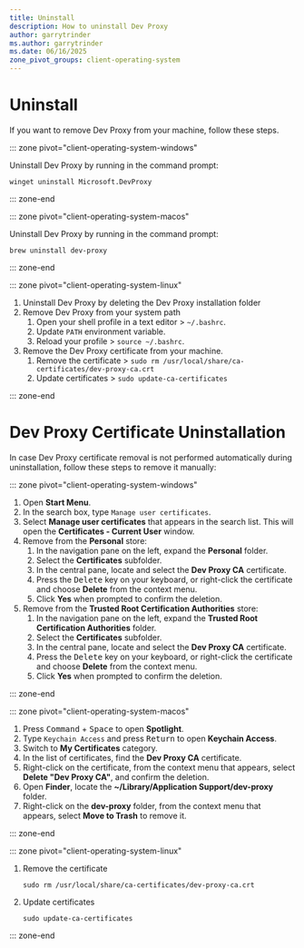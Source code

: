 ```yaml
---
title: Uninstall
description: How to uninstall Dev Proxy
author: garrytrinder
ms.author: garrytrinder
ms.date: 06/16/2025
zone_pivot_groups: client-operating-system
---
```


# Uninstall

If you want to remove Dev Proxy from your machine, follow these steps.

::: zone pivot="client-operating-system-windows"

Uninstall Dev Proxy by running in the command prompt:

```console
winget uninstall Microsoft.DevProxy
```

::: zone-end

::: zone pivot="client-operating-system-macos"

Uninstall Dev Proxy by running in the command prompt:

```console
brew uninstall dev-proxy
```

::: zone-end

::: zone pivot="client-operating-system-linux"

1. Uninstall Dev Proxy by deleting the Dev Proxy installation folder
1. Remove Dev Proxy from your system path
    1. Open your shell profile in a text editor > `~/.bashrc`.
    1. Update `PATH` environment variable.
    1. Reload your profile > `source ~/.bashrc`.
1. Remove the Dev Proxy certificate from your machine.
    1. Remove the certificate > `sudo rm /usr/local/share/ca-certificates/dev-proxy-ca.crt`
    1. Update certificates > `sudo update-ca-certificates`

::: zone-end

# Dev Proxy Certificate Uninstallation

In case Dev Proxy certificate removal is not performed automatically during uninstallation, follow these steps to remove it manually:

::: zone pivot="client-operating-system-windows"

1. Open **Start Menu**.
1. In the search box, type `Manage user certificates`.
1. Select **Manage user certificates** that appears in the search list. This will open the **Certificates - Current User** window.
1. Remove from the **Personal** store:
    1. In the navigation pane on the left, expand the **Personal** folder.
    1. Select the **Certificates** subfolder.
    1. In the central pane, locate and select the **Dev Proxy CA** certificate.
    1. Press the <kbd>Delete</kbd> key on your keyboard, or right-click the certificate and choose **Delete** from the context menu.
    1. Click **Yes** when prompted to confirm the deletion.
1. Remove from the **Trusted Root Certification Authorities** store:
    1. In the navigation pane on the left, expand the **Trusted Root Certification Authorities** folder.
    1. Select the **Certificates** subfolder.
    1. In the central pane, locate and select the **Dev Proxy CA** certificate.
    1. Press the <kbd>Delete</kbd> key on your keyboard, or right-click the certificate and choose **Delete** from the context menu.
    1. Click **Yes** when prompted to confirm the deletion.

::: zone-end

::: zone pivot="client-operating-system-macos"

1. Press <kbd>Command</kbd> + <kbd>Space</kbd> to open **Spotlight**.
1. Type `Keychain Access` and press <kbd>Return</kbd> to open **Keychain Access**.
1. Switch to **My Certificates** category.
1. In the list of certificates, find the **Dev Proxy CA** certificate.
1. Right-click on the certificate, from the context menu that appears, select **Delete "Dev Proxy CA"**, and confirm the deletion.
1. Open **Finder**, locate the **~/Library/Application Support/dev-proxy** folder.
1. Right-click on the **dev-proxy** folder, from the context menu that appears, select **Move to Trash** to remove it.

::: zone-end

::: zone pivot="client-operating-system-linux"

1. Remove the certificate

    ```console
    sudo rm /usr/local/share/ca-certificates/dev-proxy-ca.crt
    ```

1. Update certificates

    ```console
    sudo update-ca-certificates
    ```

::: zone-end
